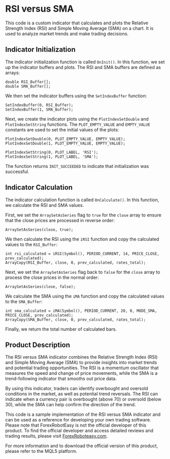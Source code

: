 # RSI versus SMA

This code is a custom indicator that calculates and plots the Relative Strength Index (RSI) and Simple Moving Average (SMA) on a chart. It is used to analyze market trends and make trading decisions.

## Indicator Initialization

The indicator initialization function is called `OnInit()`. In this function, we set up the indicator buffers and plots. The RSI and SMA buffers are defined as arrays:

```
double RSI_Buffer[];
double SMA_Buffer[];
```

We then set the indicator buffers using the `SetIndexBuffer` function:

```
SetIndexBuffer(0, RSI_Buffer);
SetIndexBuffer(1, SMA_Buffer);
```

Next, we create the indicator plots using the `PlotIndexSetDouble` and `PlotIndexSetString` functions. The `PLOT_EMPTY_VALUE` and `EMPTY_VALUE` constants are used to set the initial values of the plots:

```
PlotIndexSetDouble(0, PLOT_EMPTY_VALUE, EMPTY_VALUE);
PlotIndexSetDouble(1, PLOT_EMPTY_VALUE, EMPTY_VALUE);

PlotIndexSetString(0, PLOT_LABEL, 'RSI');
PlotIndexSetString(1, PLOT_LABEL, 'SMA');
```

The function returns `INIT_SUCCEEDED` to indicate that initialization was successful.

## Indicator Calculation

The indicator calculation function is called `OnCalculate()`. In this function, we calculate the RSI and SMA values.

First, we set the `ArraySetAsSeries` flag to `true` for the `close` array to ensure that the close prices are processed in reverse order:

```
ArraySetAsSeries(close, true);
```

We then calculate the RSI using the `iRSI` function and copy the calculated values to the `RSI_Buffer`:

```
int rsi_calculated = iRSI(Symbol(), PERIOD_CURRENT, 14, PRICE_CLOSE, prev_calculated);
ArrayCopy(RSI_Buffer, close, 0, prev_calculated, rates_total);
```

Next, we set the `ArraySetAsSeries` flag back to `false` for the `close` array to process the close prices in the normal order:

```
ArraySetAsSeries(close, false);
```

We calculate the SMA using the `iMA` function and copy the calculated values to the `SMA_Buffer`:

```
int sma_calculated = iMA(Symbol(), PERIOD_CURRENT, 20, 0, MODE_SMA, PRICE_CLOSE, prev_calculated);
ArrayCopy(SMA_Buffer, close, 0, prev_calculated, rates_total);
```

Finally, we return the total number of calculated bars.

## Product Description

The RSI versus SMA indicator combines the Relative Strength Index (RSI) and Simple Moving Average (SMA) to provide insights into market trends and potential trading opportunities. The RSI is a momentum oscillator that measures the speed and change of price movements, while the SMA is a trend-following indicator that smooths out price data.

By using this indicator, traders can identify overbought and oversold conditions in the market, as well as potential trend reversals. The RSI can indicate when a currency pair is overbought (above 70) or oversold (below 30), while the SMA can help confirm the direction of the trend.

This code is a sample implementation of the RSI versus SMA indicator and can be used as a reference for developing your own trading software. Please note that ForexRobotEasy is not the official developer of this product. To find the official developer and access detailed reviews and trading results, please visit [ForexRoboteasy.com](https://forexroboteasy.com/forex-robot-review/rsi-vs-sma-forex-software-unbiased-review-download-guide/).

For more information and to download the official version of this product, please refer to the MQL5 platform.
